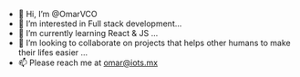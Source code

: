 - 👋 Hi, I’m @OmarVCO
- 👀 I’m interested in Full stack development...
- 🌱 I’m currently learning React & JS ...
- 💞️ I’m looking to collaborate on projects that helps other humans to make their lifes easier ...
- 📫 Please reach me at omar@iots.mx

<!---
OmarVCO/OmarVCO is a ✨ special ✨ repository because its `README.md` (this file) appears on your GitHub profile.
You can click the Preview link to take a look at your changes.
--->
